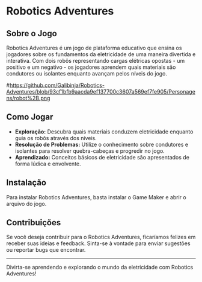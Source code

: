 # Robotics Adventures

## Sobre o Jogo
Robotics Adventures é um jogo de plataforma educativo que ensina os jogadores sobre os fundamentos da eletricidade de uma maneira divertida e interativa. Com dois robôs representando cargas elétricas opostas - um positivo e um negativo - os jogadores aprendem quais materiais são condutores ou isolantes enquanto avançam pelos níveis do jogo.

#https://github.com/Galibinja/Robotics-Adventures/blob/93cf1bfb9aacda9ef137700c3607a569ef7fe905/Personagens/robot%2B.png
## Como Jogar
- **Exploração:** Descubra quais materiais conduzem eletricidade enquanto guia os robôs através dos níveis.
- **Resolução de Problemas:** Utilize o conhecimento sobre condutores e isolantes para resolver quebra-cabeças e progredir no jogo.
- **Aprendizado:** Conceitos básicos de eletricidade são apresentados de forma lúdica e envolvente.

## Instalação
Para instalar Robotics Adventures, basta instalar o Game Maker e abrir o arquivo do jogo.

## Contribuições
Se você deseja contribuir para o Robotics Adventures, ficaríamos felizes em receber suas ideias e feedback. Sinta-se à vontade para enviar sugestões ou reportar bugs que encontrar.

---

Divirta-se aprendendo e explorando o mundo da eletricidade com Robotics Adventures!
